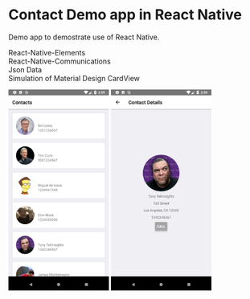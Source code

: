 # Contact Demo app in React Native

Demo app to demostrate use of React Native.<br/>

React-Native-Elements<br/>
React-Native-Communications<br/>
Json Data<br/>
Simulation of Material Design CardView<br/>
<div>
<img src="ContactList.png" alt="ContactList.png" height="400dp">
  
<img src="ContactDetails.png" alt="ContactDetails.png" height="400dp">
</div>

